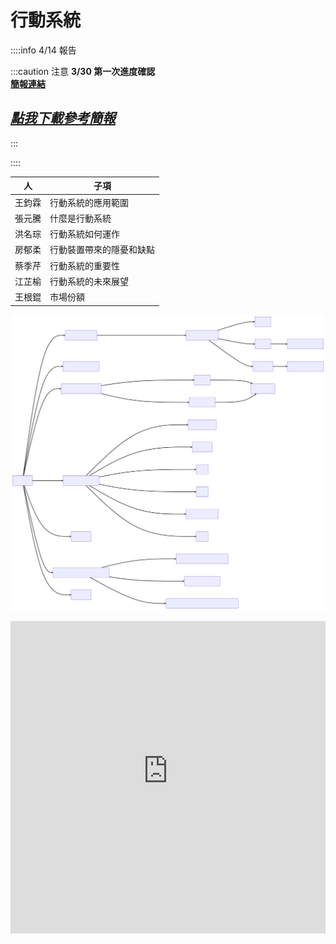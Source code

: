 # 行動系統

::::info 
4/14 報告  

:::caution 注意
**3/30 第一次進度確認**  
[**簡報連結**](https://liveyuntechedu-my.sharepoint.com/:p:/g/personal/b11123021_live_yuntech_edu_tw/EWdZ5XfyYm5IqncFxReMgRgB85n1Qa31OQPrWsab4fSr_g?e=3uCMtZ)
## [_**點我下載參考簡報**_](ppt.pptx)
:::

::::

| 人 | 子項 |
|---|---|
| 王鈞霖 | 行動系統的應用範圍 |
| 張元騰 | 什麼是行動系統 |
| 洪名琮 | 行動系統如何運作 |
| 房郁柔 | 行動裝置帶來的隱憂和缺點 |
| 蔡季芹 | 行動系統的重要性 |
| 江芷榆 | 行動系統的未來展望 |
| 王根錕 | 市場份額 |



![](mermaid-diagram-2023-03-20-125402.svg)

<iframe
  src="https://liveyuntechedu-my.sharepoint.com/personal/b11123021_live_yuntech_edu_tw/_layouts/15/Doc.aspx?sourcedoc={77e55967-62f2-486e-aa77-05c5178c8118}&action=embedview&wdAr=1.7777777777777777"
  width="100%"
  height="500px"
  frameBorder={0}
>
  這是 &lt;a target="_blank"
  href="https://office.com/webapps"&gt;Office&lt;/a&gt; 提供的內嵌 &lt;a
  target="_blank" href="https://office.com"&gt;Microsoft Office&lt;/a&gt; 簡報。
</iframe>
